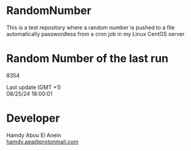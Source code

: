 # RandomNumber    
This is a test repository where a random number is pushed to a file automatically passwordless from a cron job in my Linux CentOS server    
# Random Number of the last run   
8354
      
Last update (GMT +1)    
08/25/24 18:00:01
# Developer    
Hamdy Abou El Anein   
hamdy.aea@protonmail.com
